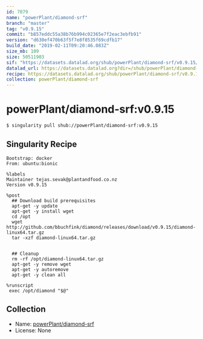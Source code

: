 ```yaml
---
id: 7079
name: "powerPlant/diamond-srf"
branch: "master"
tag: "v0.9.15"
commit: "b857eddc55a38b76b994c02365e7f2eac3ebfb91"
version: "d630ef470b63f5f7e8f8535f69cdfb17"
build_date: "2019-02-11T09:20:46.083Z"
size_mb: 109
size: 50511903
sif: "https://datasets.datalad.org/shub/powerPlant/diamond-srf/v0.9.15/2019-02-11-b857eddc-d630ef47/d630ef470b63f5f7e8f8535f69cdfb17.simg"
datalad_url: https://datasets.datalad.org?dir=/shub/powerPlant/diamond-srf/v0.9.15/2019-02-11-b857eddc-d630ef47/
recipe: https://datasets.datalad.org/shub/powerPlant/diamond-srf/v0.9.15/2019-02-11-b857eddc-d630ef47/Singularity
collection: powerPlant/diamond-srf
---
```


# powerPlant/diamond-srf:v0.9.15

```bash
$ singularity pull shub://powerPlant/diamond-srf:v0.9.15
```

## Singularity Recipe

```singularity
Bootstrap: docker
From: ubuntu:bionic

%labels
Maintainer tejas.sevak@plantandfood.co.nz
Version v0.9.15

%post
  ## Download build prerequisites
  apt-get -y update
  apt-get -y install wget
  cd /opt
  wget http://github.com/bbuchfink/diamond/releases/download/v0.9.15/diamond-linux64.tar.gz
  tar -xzf diamond-linux64.tar.gz
  
 
  ## Cleanup
  rm -rf /opt/diamond-linux64.tar.gz
  apt-get -y remove wget
  apt-get -y autoremove
  apt-get -y clean all

%runscript
 exec /opt/diamond "$@"
```

## Collection

 - Name: [powerPlant/diamond-srf](https://github.com/powerPlant/diamond-srf)
 - License: None

